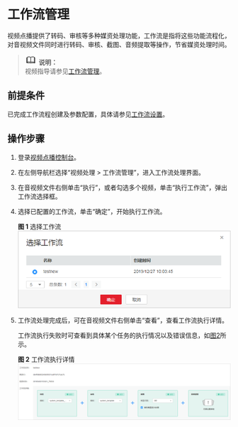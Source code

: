 # 工作流管理<a name="ZH-CN_TOPIC_0168814366"></a>

视频点播提供了转码、审核等多种媒资处理功能，工作流是指将这些功能流程化，对音视频文件同时进行转码、审核、截图、音频提取等操作，节省媒资处理时间。

>![](public_sys-resources/icon-note.gif) **说明：**   
>视频指导请参见[工作流管理](https://bbs.huaweicloud.com/videos/101101)。  

## 前提条件<a name="section192811430134417"></a>

已完成工作流程创建及参数配置，具体请参见[工作流设置](工作流设置.md)。

## 操作步骤<a name="section866134993218"></a>

1.  登录[视频点播控制台](视频点播控制台https://console.huaweicloud.com/vod)。
2.  在左侧导航栏选择“视频处理 \> 工作流管理”，进入工作流处理界面。
3.  在音视频文件右侧单击“执行”，或者勾选多个视频，单击“执行工作流”，弹出工作流选择框。
4.  选择已配置的工作流，单击“确定”，开始执行工作流。

    **图 1**  选择工作流<a name="fig46591141133414"></a>  
    ![](figures/选择工作流.png "选择工作流")

5.  工作流处理完成后，可在音视频文件右侧单击“查看”，查看工作流执行详情。

    工作流执行失败时可查看到具体某个任务的执行情况以及错误信息，如[图2](#fig183119261007)所示。

    **图 2**  工作流执行详情<a name="fig183119261007"></a>  
    ![](figures/工作流执行详情.png "工作流执行详情")


